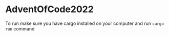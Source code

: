# AdventOfCode2022
To run make sure you have cargo installed on your computer and run `cargo run` command

